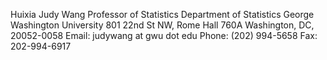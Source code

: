  Huixia Judy Wang
            Professor of Statistics
            Department of Statistics
            George Washington University
            801 22nd St NW, Rome Hall 760A
            Washington, DC, 20052-0058
            Email: judywang at gwu dot edu
            Phone: (202) 994-5658
            Fax: 202-994-6917